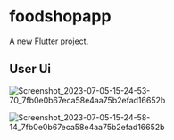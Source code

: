 # foodshopapp

A new Flutter project.

## User Ui


![Screenshot_2023-07-05-15-24-53-70_7fb0e0b67eca58e4aa75b2efad16652b](https://github.com/Mdnayeemahmed/foodshopapp/assets/93244952/4d255994-7750-4ba3-8216-e250ba5fffa8)

![Screenshot_2023-07-05-15-24-58-14_7fb0e0b67eca58e4aa75b2efad16652b](https://github.com/Mdnayeemahmed/foodshopapp/assets/93244952/edc2f244-73b8-41e8-ace4-03376fefa15c)
